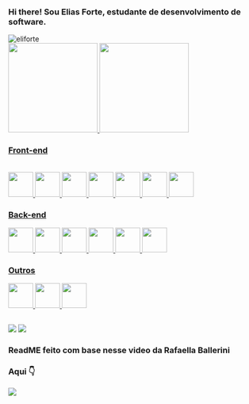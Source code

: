 ### Hi there! Sou Elias Forte, estudante de desenvolvimento de software.

<img src="https://komarev.com/ghpvc/?username=eliforte&color=green" alt="eliforte" /> 

<div>
  <a href="https://github.com/eliforte">
  <img height="180em" src="https://github-readme-stats.vercel.app/api?username=eliforte&show_icons=true&theme=radical&include_all_commits=true&count_private=truew"/>
  <img height="180em" src="https://github-readme-stats.vercel.app/api/top-langs/?username=eliforte&layout=compact&langs_count=7&theme=radical"/>
</div
    
<div>
    <h3>Front-end</h3>
  <div style="display: inline_block"><br>
  <img height="50px" src="https://cdn.jsdelivr.net/gh/devicons/devicon/icons/javascript/javascript-original.svg" />
  <img height="50px" src="https://cdn.jsdelivr.net/gh/devicons/devicon/icons/redux/redux-original.svg" />
  <img height="50px" src="https://cdn.jsdelivr.net/gh/devicons/devicon/icons/react/react-original.svg" />
  <img height="50px" src="https://cdn.jsdelivr.net/gh/devicons/devicon/icons/html5/html5-original.svg" />
  <img height="50px" src="https://cdn.jsdelivr.net/gh/devicons/devicon/icons/css3/css3-original.svg" />
  <img height="50px" src="https://cdn.jsdelivr.net/gh/devicons/devicon/icons/jest/jest-plain.svg" />
  <img height="50px" src="https://cdn.jsdelivr.net/gh/devicons/devicon/icons/typescript/typescript-original.svg" />
</div>

<div>
  <h3>Back-end</h3>
  <img height="50px" src="https://img.icons8.com/fluency/48/000000/node-js.png"/>
  <img height="50px" src="https://cdn.jsdelivr.net/gh/devicons/devicon/icons/mysql/mysql-original.svg" />
  <img height="50px" src="https://cdn.jsdelivr.net/gh/devicons/devicon/icons/mongodb/mongodb-original.svg" />
  <img height="50px" src="https://cdn.jsdelivr.net/gh/devicons/devicon/icons/express/express-original.svg" />
  <img height="50px" src="https://cdn.jsdelivr.net/gh/devicons/devicon/icons/npm/npm-original-wordmark.svg" />
  <img height="50px" src="https://cdn.jsdelivr.net/gh/devicons/devicon/icons/mocha/mocha-plain.svg" />
</div>
<div>
  <h3>Outros</h3>
  <img height="50px" src="https://cdn.jsdelivr.net/gh/devicons/devicon/icons/ubuntu/ubuntu-plain.svg" />
  <img height="50px" src="https://cdn.jsdelivr.net/gh/devicons/devicon/icons/git/git-original.svg" />
  <img height="50px" src="https://cdn.jsdelivr.net/gh/devicons/devicon/icons/slack/slack-original.svg" />
</div>

 ##
  
 <div> 
  <a href = "mailto:eliasforte.dev@gmail.com"><img src="https://img.shields.io/badge/Gmail-D14836?style=for-the-badge&logo=gmail&logoColor=white" target="_blank"></a>
  <a href="https://www.linkedin.com/in/elias-forte/" target="_blank"><img src="https://img.shields.io/badge/-LinkedIn-%230077B5?style=for-the-badge&logo=linkedin&logoColor=white" target="_blank"></a> 
</div>
  <h3> ReadME feito com base nesse video da Rafaella Ballerini </h3>
  <div>
  <h3> Aqui 👇 </h3>
<a href="https://www.youtube.com/watch?v=TsaLQAetPLU&ab_channel=RafaellaBallerini" target="_blank"><img src="https://img.shields.io/badge/YouTube-FF0000?style=for-the-badge&logo=youtube&logoColor=white" target="_blank"></a>
  </div>
